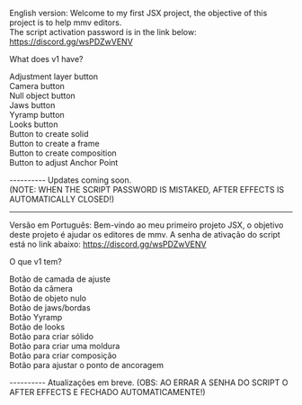 English version:
Welcome to my first JSX project, the objective of this project is to help mmv editors.                                                               
The script activation password is in the link below:                                                               
https://discord.gg/wsPDZwVENV                                                               
                                                               
What does v1 have?                                                               
                                                               
Adjustment layer button                                                            
Camera button                                                                
Null object button                                                                
Jaws button                                                                
Yyramp button                                                                
Looks button                                                                
Button to create solid                                                                
Button to create a frame                                                                
Button to create composition                                                                
Button to adjust Anchor Point                                                                
                                                                
---------- Updates coming soon.                                                                                                                      
(NOTE: WHEN THE SCRIPT PASSWORD IS MISTAKED, AFTER EFFECTS IS AUTOMATICALLY CLOSED!)                                                                                                                      

------------------------------------------------------------------------------------------------------------------------------------------------------

Versão em Português:
Bem-vindo ao meu primeiro projeto JSX, o objetivo deste projeto é ajudar os editores de mmv.
A senha de ativação do script está no link abaixo:
https://discord.gg/wsPDZwVENV
                                                               
O que v1 tem?
                                                               
Botão de camada de ajuste                                                                
Botão da câmera                                                                
Botão de objeto nulo                                                                
Botão de jaws/bordas                                                                
Botão Yyramp                                                                
Botão de looks                                                                
Botão para criar sólido                                                                
Botão para criar uma moldura                                                                                                                                
Botão para criar composição                                                                
Botão para ajustar o ponto de ancoragem                                                                
                                                                                                                                
---------- Atualizações em breve.
(OBS: AO ERRAR A SENHA DO SCRIPT O AFTER EFFECTS E FECHADO AUTOMATICAMENTE!)                                                                                                                      
